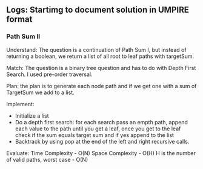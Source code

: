 ## Logs: Startimg to document solution in UMPIRE format
### Path Sum II
Understand:
The question is a continuation of Path Sum I, but instead of returning a boolean, we return a list of all root to leaf paths with targetSum.

Match:
The question is a binary tree question and has to do with Depth First Search. I used pre-order traversal.

Plan:
the plan is to generate each node path and if we get one with a sum of TargetSum we add to a list.

Implement:
- Initialize a list
- Do a depth first search:
    for each search pass an empth path, append each value to the path until you get a leaf, once you get to the leaf check if the sum equals target sum and if yes append to the list
- Backtrack by using pop at the end of the left and right recursive calls.

Evaluate:
Time Complexity - O(N)
Space Complexity - O(H) H is the number of valid paths, worst case - O(N)